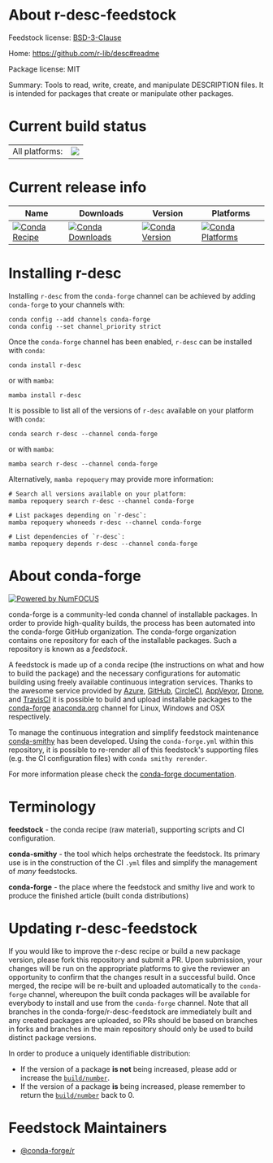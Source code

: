 About r-desc-feedstock
======================

Feedstock license: [BSD-3-Clause](https://github.com/conda-forge/r-desc-feedstock/blob/main/LICENSE.txt)

Home: https://github.com/r-lib/desc#readme

Package license: MIT

Summary: Tools to read, write, create, and manipulate DESCRIPTION files. It is intended for packages that create or manipulate other packages.

Current build status
====================


<table><tr><td>All platforms:</td>
    <td>
      <a href="https://dev.azure.com/conda-forge/feedstock-builds/_build/latest?definitionId=1074&branchName=main">
        <img src="https://dev.azure.com/conda-forge/feedstock-builds/_apis/build/status/r-desc-feedstock?branchName=main">
      </a>
    </td>
  </tr>
</table>

Current release info
====================

| Name | Downloads | Version | Platforms |
| --- | --- | --- | --- |
| [![Conda Recipe](https://img.shields.io/badge/recipe-r--desc-green.svg)](https://anaconda.org/conda-forge/r-desc) | [![Conda Downloads](https://img.shields.io/conda/dn/conda-forge/r-desc.svg)](https://anaconda.org/conda-forge/r-desc) | [![Conda Version](https://img.shields.io/conda/vn/conda-forge/r-desc.svg)](https://anaconda.org/conda-forge/r-desc) | [![Conda Platforms](https://img.shields.io/conda/pn/conda-forge/r-desc.svg)](https://anaconda.org/conda-forge/r-desc) |

Installing r-desc
=================

Installing `r-desc` from the `conda-forge` channel can be achieved by adding `conda-forge` to your channels with:

```
conda config --add channels conda-forge
conda config --set channel_priority strict
```

Once the `conda-forge` channel has been enabled, `r-desc` can be installed with `conda`:

```
conda install r-desc
```

or with `mamba`:

```
mamba install r-desc
```

It is possible to list all of the versions of `r-desc` available on your platform with `conda`:

```
conda search r-desc --channel conda-forge
```

or with `mamba`:

```
mamba search r-desc --channel conda-forge
```

Alternatively, `mamba repoquery` may provide more information:

```
# Search all versions available on your platform:
mamba repoquery search r-desc --channel conda-forge

# List packages depending on `r-desc`:
mamba repoquery whoneeds r-desc --channel conda-forge

# List dependencies of `r-desc`:
mamba repoquery depends r-desc --channel conda-forge
```


About conda-forge
=================

[![Powered by
NumFOCUS](https://img.shields.io/badge/powered%20by-NumFOCUS-orange.svg?style=flat&colorA=E1523D&colorB=007D8A)](https://numfocus.org)

conda-forge is a community-led conda channel of installable packages.
In order to provide high-quality builds, the process has been automated into the
conda-forge GitHub organization. The conda-forge organization contains one repository
for each of the installable packages. Such a repository is known as a *feedstock*.

A feedstock is made up of a conda recipe (the instructions on what and how to build
the package) and the necessary configurations for automatic building using freely
available continuous integration services. Thanks to the awesome service provided by
[Azure](https://azure.microsoft.com/en-us/services/devops/), [GitHub](https://github.com/),
[CircleCI](https://circleci.com/), [AppVeyor](https://www.appveyor.com/),
[Drone](https://cloud.drone.io/welcome), and [TravisCI](https://travis-ci.com/)
it is possible to build and upload installable packages to the
[conda-forge](https://anaconda.org/conda-forge) [anaconda.org](https://anaconda.org/)
channel for Linux, Windows and OSX respectively.

To manage the continuous integration and simplify feedstock maintenance
[conda-smithy](https://github.com/conda-forge/conda-smithy) has been developed.
Using the ``conda-forge.yml`` within this repository, it is possible to re-render all of
this feedstock's supporting files (e.g. the CI configuration files) with ``conda smithy rerender``.

For more information please check the [conda-forge documentation](https://conda-forge.org/docs/).

Terminology
===========

**feedstock** - the conda recipe (raw material), supporting scripts and CI configuration.

**conda-smithy** - the tool which helps orchestrate the feedstock.
                   Its primary use is in the construction of the CI ``.yml`` files
                   and simplify the management of *many* feedstocks.

**conda-forge** - the place where the feedstock and smithy live and work to
                  produce the finished article (built conda distributions)


Updating r-desc-feedstock
=========================

If you would like to improve the r-desc recipe or build a new
package version, please fork this repository and submit a PR. Upon submission,
your changes will be run on the appropriate platforms to give the reviewer an
opportunity to confirm that the changes result in a successful build. Once
merged, the recipe will be re-built and uploaded automatically to the
`conda-forge` channel, whereupon the built conda packages will be available for
everybody to install and use from the `conda-forge` channel.
Note that all branches in the conda-forge/r-desc-feedstock are
immediately built and any created packages are uploaded, so PRs should be based
on branches in forks and branches in the main repository should only be used to
build distinct package versions.

In order to produce a uniquely identifiable distribution:
 * If the version of a package **is not** being increased, please add or increase
   the [``build/number``](https://docs.conda.io/projects/conda-build/en/latest/resources/define-metadata.html#build-number-and-string).
 * If the version of a package **is** being increased, please remember to return
   the [``build/number``](https://docs.conda.io/projects/conda-build/en/latest/resources/define-metadata.html#build-number-and-string)
   back to 0.

Feedstock Maintainers
=====================

* [@conda-forge/r](https://github.com/conda-forge/r/)

